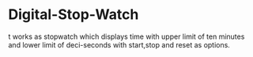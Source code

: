 # Digital-Stop-Watch
t works as stopwatch which displays time with upper limit of ten minutes and lower limit of deci-seconds with start,stop and reset as options.

